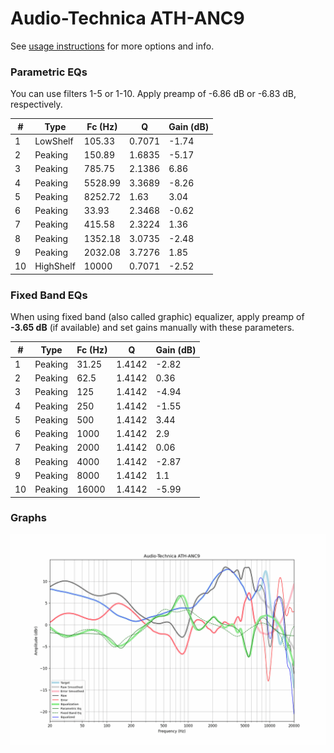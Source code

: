 # Audio-Technica ATH-ANC9
See [usage instructions](https://github.com/jaakkopasanen/AutoEq#usage) for more options and info.

### Parametric EQs
You can use filters 1-5 or 1-10. Apply preamp of -6.86 dB or -6.83 dB, respectively.

|   # | Type      |   Fc (Hz) |      Q |   Gain (dB) |
|-----|-----------|-----------|--------|-------------|
|   1 | LowShelf  |    105.33 | 0.7071 |       -1.74 |
|   2 | Peaking   |    150.89 | 1.6835 |       -5.17 |
|   3 | Peaking   |    785.75 | 2.1386 |        6.86 |
|   4 | Peaking   |   5528.99 | 3.3689 |       -8.26 |
|   5 | Peaking   |   8252.72 | 1.63   |        3.04 |
|   6 | Peaking   |     33.93 | 2.3468 |       -0.62 |
|   7 | Peaking   |    415.58 | 2.3224 |        1.36 |
|   8 | Peaking   |   1352.18 | 3.0735 |       -2.48 |
|   9 | Peaking   |   2032.08 | 3.7276 |        1.85 |
|  10 | HighShelf |  10000    | 0.7071 |       -2.52 |

### Fixed Band EQs
When using fixed band (also called graphic) equalizer, apply preamp of **-3.65 dB** (if available) and set gains manually with these parameters.

|   # | Type    |   Fc (Hz) |      Q |   Gain (dB) |
|-----|---------|-----------|--------|-------------|
|   1 | Peaking |     31.25 | 1.4142 |       -2.82 |
|   2 | Peaking |     62.5  | 1.4142 |        0.36 |
|   3 | Peaking |    125    | 1.4142 |       -4.94 |
|   4 | Peaking |    250    | 1.4142 |       -1.55 |
|   5 | Peaking |    500    | 1.4142 |        3.44 |
|   6 | Peaking |   1000    | 1.4142 |        2.9  |
|   7 | Peaking |   2000    | 1.4142 |        0.06 |
|   8 | Peaking |   4000    | 1.4142 |       -2.87 |
|   9 | Peaking |   8000    | 1.4142 |        1.1  |
|  10 | Peaking |  16000    | 1.4142 |       -5.99 |

### Graphs
![](./Audio-Technica%20ATH-ANC9.png)
